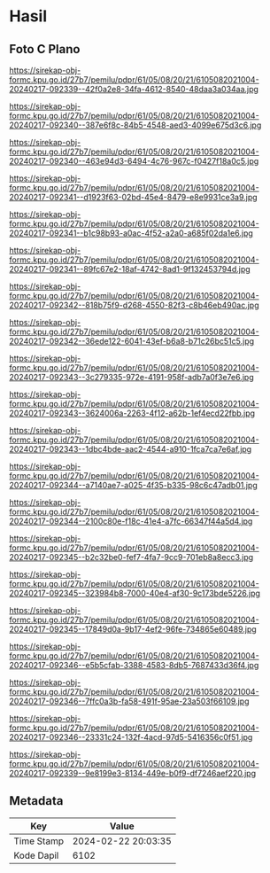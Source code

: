 # Hasil

## Foto C Plano

https://sirekap-obj-formc.kpu.go.id/27b7/pemilu/pdpr/61/05/08/20/21/6105082021004-20240217-092339--42f0a2e8-34fa-4612-8540-48daa3a034aa.jpg

https://sirekap-obj-formc.kpu.go.id/27b7/pemilu/pdpr/61/05/08/20/21/6105082021004-20240217-092340--387e6f8c-84b5-4548-aed3-4099e675d3c6.jpg

https://sirekap-obj-formc.kpu.go.id/27b7/pemilu/pdpr/61/05/08/20/21/6105082021004-20240217-092340--463e94d3-6494-4c76-967c-f0427f18a0c5.jpg

https://sirekap-obj-formc.kpu.go.id/27b7/pemilu/pdpr/61/05/08/20/21/6105082021004-20240217-092341--d1923f63-02bd-45e4-8479-e8e9931ce3a9.jpg

https://sirekap-obj-formc.kpu.go.id/27b7/pemilu/pdpr/61/05/08/20/21/6105082021004-20240217-092341--b1c98b93-a0ac-4f52-a2a0-a685f02da1e6.jpg

https://sirekap-obj-formc.kpu.go.id/27b7/pemilu/pdpr/61/05/08/20/21/6105082021004-20240217-092341--89fc67e2-18af-4742-8ad1-9f132453794d.jpg

https://sirekap-obj-formc.kpu.go.id/27b7/pemilu/pdpr/61/05/08/20/21/6105082021004-20240217-092342--818b75f9-d268-4550-82f3-c8b46eb490ac.jpg

https://sirekap-obj-formc.kpu.go.id/27b7/pemilu/pdpr/61/05/08/20/21/6105082021004-20240217-092342--36ede122-6041-43ef-b6a8-b71c26bc51c5.jpg

https://sirekap-obj-formc.kpu.go.id/27b7/pemilu/pdpr/61/05/08/20/21/6105082021004-20240217-092343--3c279335-972e-4191-958f-adb7a0f3e7e6.jpg

https://sirekap-obj-formc.kpu.go.id/27b7/pemilu/pdpr/61/05/08/20/21/6105082021004-20240217-092343--3624006a-2263-4f12-a62b-1ef4ecd22fbb.jpg

https://sirekap-obj-formc.kpu.go.id/27b7/pemilu/pdpr/61/05/08/20/21/6105082021004-20240217-092343--1dbc4bde-aac2-4544-a910-1fca7ca7e6af.jpg

https://sirekap-obj-formc.kpu.go.id/27b7/pemilu/pdpr/61/05/08/20/21/6105082021004-20240217-092344--a7140ae7-a025-4f35-b335-98c6c47adb01.jpg

https://sirekap-obj-formc.kpu.go.id/27b7/pemilu/pdpr/61/05/08/20/21/6105082021004-20240217-092344--2100c80e-f18c-41e4-a7fc-66347f44a5d4.jpg

https://sirekap-obj-formc.kpu.go.id/27b7/pemilu/pdpr/61/05/08/20/21/6105082021004-20240217-092345--b2c32be0-fef7-4fa7-9cc9-701eb8a8ecc3.jpg

https://sirekap-obj-formc.kpu.go.id/27b7/pemilu/pdpr/61/05/08/20/21/6105082021004-20240217-092345--323984b8-7000-40e4-af30-9c173bde5226.jpg

https://sirekap-obj-formc.kpu.go.id/27b7/pemilu/pdpr/61/05/08/20/21/6105082021004-20240217-092345--17849d0a-9b17-4ef2-96fe-734865e60489.jpg

https://sirekap-obj-formc.kpu.go.id/27b7/pemilu/pdpr/61/05/08/20/21/6105082021004-20240217-092346--e5b5cfab-3388-4583-8db5-7687433d36f4.jpg

https://sirekap-obj-formc.kpu.go.id/27b7/pemilu/pdpr/61/05/08/20/21/6105082021004-20240217-092346--7ffc0a3b-fa58-491f-95ae-23a503f66109.jpg

https://sirekap-obj-formc.kpu.go.id/27b7/pemilu/pdpr/61/05/08/20/21/6105082021004-20240217-092346--23331c24-132f-4acd-97d5-5416356c0f51.jpg

https://sirekap-obj-formc.kpu.go.id/27b7/pemilu/pdpr/61/05/08/20/21/6105082021004-20240217-092339--9e8199e3-8134-449e-b0f9-df7246aef220.jpg


## Metadata

| Key        | Value               |
| ---------- | ------------------- |
| Time Stamp | 2024-02-22 20:03:35 |
| Kode Dapil | 6102                |



